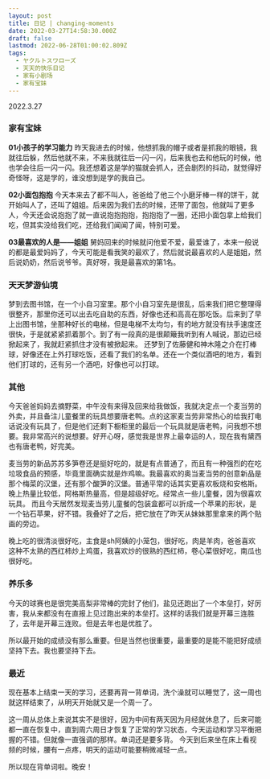 ```yaml
---
layout: post
title: 日记 | changing-moments
date: 2022-03-27T14:58:30.000Z
draft: false
lastmod: 2022-06-28T01:00:02.809Z
tags:
  - ヤクルトスワローズ
  - 天天的快乐日记
  - 家有小剧场
  - 家有宝妹
---
```

2022.3.27 

### 家有宝妹

**01小孩子的学习能力**
昨天我进去的时候，他想抓我的帽子或者是抓我的眼镜，我就往后躲，然后他就不来，不来我就往后一闪一闪，后来我也去和他玩的时候，他也学会往后一闪一闪。我还想着这是学的猫就会抓人，还会剧烈的抖动，就觉得好奇怪呀，这是学的，谁没想到是学的我自己。

**02小面包抱抱**
今天本来去了都不叫人，爸爸给了他三个小磨牙棒一样的饼干，就开始叫人了，还叫了姐姐。后来因为我们去的时候，还带了面包，他就叫了更多人，今天还会说抱抱了就一直说抱抱抱抱，抱抱抱了一圈，还把小面包拿上给我们吃，但其实没给我们吃，还给我们闻闻了闻，特别可爱。

**03最喜欢的人是——姐姐**
舅妈回来的时候就问他爱不爱，最爱谁了，本来一般说的都是最爱妈妈了，今天可能是看我笑的最欢了，然后就说最喜欢的人是姐姐，然后说奶奶，然后说爷爷。真好呀，我是最喜欢的第1名。

### 天天梦游仙境

梦到去图书馆，在一个小自习室里。那个小自习室先是很乱，后来我们把它整理得很整齐，那里你还可以出去吃自助的东西，好像也还和高高在那吃饭。后来到了早上出图书馆，坐那种好长的电梯，但是电梯不太均匀，有的地方就没有扶手速度还很快，于是就紧紧抓着那个。到了有一段真的是很颠簸我听到有人喊说，那边已经掀起来了，我就赶紧抓住才没有被掀起来。
还梦到了佐藤健和神木隆之介在打棒球，好像还在上外打球吃饭，还看了我们的名单。还在一个类似酒吧的地方，看到他们打球的，还有另一个酒吧，好像也可以打球。

### 其他

今天爸爸妈妈去摘野菜，中午没有来得及回来给我做饭，我就决定点一个麦当劳的外卖，并且备注儿童餐里的玩具想要唐老鸭。点的这家麦当劳非常热心的给我打电话说没有玩具了，但是他们还剩下橱柜里的最后一个玩具就是唐老鸭，问我想不想要。我非常高兴的说想要。好开心呀，感觉我是世界上最幸运的人，现在我有黛西也有唐老鸭，好完美。

麦当劳的新品苏苏多笋卷还是挺好吃的，就是有点普通了，而且有一种强烈的在吃垃圾食品的预感，毕竟里面确实就是炸鸡嘛。我最喜欢的奥当麦当劳的创意新品是那个梅菜的汉堡，还有那个酸笋的汉堡。普通平常的话其实更喜欢板烧和安格斯。晚上热量比较低，阿格斯热量高，但是超级好吃。经常点一些儿童餐，因为很喜欢玩具。
而且今天居然发现麦当劳儿童餐的包装盒都可以折成一个苹果的形状，是一个钻石苹果，好不错。我叠好了之后，把它放在了昨天从妹妹那里拿来的两个贴画的旁边。

晚上吃的很清淡很好吃，主食是sh阿姨的小笼包，很好吃，肉是羊肉，爸爸喜欢这种不太熟的西红柿炒上鸡蛋，我喜欢炒的很熟的西红柿，卷心菜很好吃，南瓜也很好吃。

### 养乐多

今天的球赛也是很完美高梨非常棒的完封了他们，盐见还跑出了一个本垒打，好厉害，我从来都没有在直报上见过跑出来的本垒打。这样的话我们就是开幕三连胜了，去年是开幕三连败。但是去年也是优胜了。

所以最开始的成绩没有那么重要。但是当然也很重要，最重要的是能不能把好成绩坚持下去。我也要坚持下去。

### 最近

现在基本上结束一天的学习，还要再背一背单词，洗个澡就可以睡觉了，这一周也就这样结束了，从明天开始就又是一个周一了。

这一周从总体上来说其实不是很好，因为中间有两天因为月经就休息了，后来可能都一直在恢复中，直到周六周日才恢复了正常的学习状态，今天运动和学习平衡把握的不错。但就像一直强调的那样。单词还是要多背。
今天到后来坐在床上看视频的时候，腰有一点疼，明天的运动可能要稍微减轻一点。

所以现在背单词啦。晚安！

